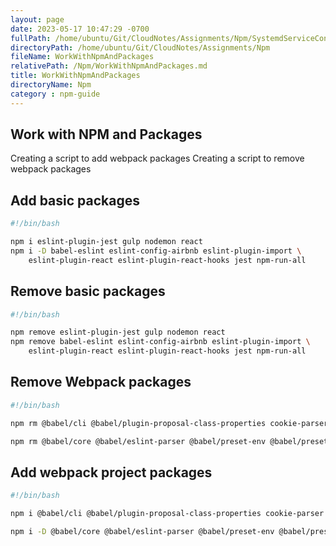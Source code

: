 ```yaml
---
layout: page
date: 2023-05-17 10:47:29 -0700
fullPath: /home/ubuntu/Git/CloudNotes/Assignments/Npm/SystemdServiceControl.md
directoryPath: /home/ubuntu/Git/CloudNotes/Assignments/Npm
fileName: WorkWithNpmAndPackages
relativePath: /Npm/WorkWithNpmAndPackages.md
title: WorkWithNpmAndPackages
directoryName: Npm
category : npm-guide
---
```


## Work with NPM and Packages

Creating a script to add webpack packages
Creating a script to remove webpack packages

## Add basic packages

```bash
#!/bin/bash

npm i eslint-plugin-jest gulp nodemon react
npm i -D babel-eslint eslint-config-airbnb eslint-plugin-import \
    eslint-plugin-react eslint-plugin-react-hooks jest npm-run-all
```

## Remove basic packages

```bash
#!/bin/bash

npm remove eslint-plugin-jest gulp nodemon react
npm remove babel-eslint eslint-config-airbnb eslint-plugin-import \
    eslint-plugin-react eslint-plugin-react-hooks jest npm-run-all
```

## Remove Webpack packages

```bash
#!/bin/bash

npm rm @babel/cli @babel/plugin-proposal-class-properties cookie-parser debug express http-errors morgan pug react react-dom

npm rm @babel/core @babel/eslint-parser @babel/preset-env @babel/preset-react babel-loader css-loader style-loader webpack webpack-cli
```

## Add webpack project packages

```bash
#!/bin/bash

npm i @babel/cli @babel/plugin-proposal-class-properties cookie-parser debug express http-errors morgan pug react react-dom

npm i -D @babel/core @babel/eslint-parser @babel/preset-env @babel/preset-react babel-loader css-loader style-loader webpack webpack-cli
```
